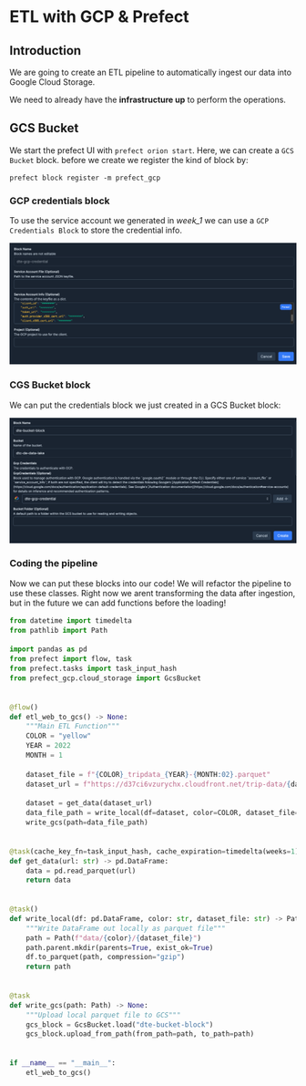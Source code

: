 # ETL with GCP & Prefect

## Introduction

We are going to create an ETL pipeline to automatically ingest our data into Google Cloud Storage.

We need to already have the __infrastructure up__ to perform the operations.

## GCS Bucket

We start the prefect UI with `prefect orion start`. Here, we can create a `GCS Bucket` block. before we create we register the kind of block by:
```properties
prefect block register -m prefect_gcp
```

### GCP credentials block

To use the service account we generated in *week_1* we can use a `GCP Credentials Block` to store the credential info.

![credentials-block](./images/credentials-block.png)

### CGS Bucket block

We can put the credentials block we just created in a GCS Bucket block:

![bucket-block](./images/bucket-block.png)

### Coding the pipeline

Now we can put these blocks into our code! We will refactor the pipeline to use these classes. Right now we arent transforming the data after ingestion, but in the future we can add functions before the loading!

```python
from datetime import timedelta
from pathlib import Path

import pandas as pd
from prefect import flow, task
from prefect.tasks import task_input_hash
from prefect_gcp.cloud_storage import GcsBucket


@flow()
def etl_web_to_gcs() -> None:
    """Main ETL Function"""
    COLOR = "yellow"
    YEAR = 2022
    MONTH = 1

    dataset_file = f"{COLOR}_tripdata_{YEAR}-{MONTH:02}.parquet"
    dataset_url = f"https://d37ci6vzurychx.cloudfront.net/trip-data/{dataset_file}"

    dataset = get_data(dataset_url)
    data_file_path = write_local(df=dataset, color=COLOR, dataset_file=dataset_file)
    write_gcs(path=data_file_path)


@task(cache_key_fn=task_input_hash, cache_expiration=timedelta(weeks=1))
def get_data(url: str) -> pd.DataFrame:
    data = pd.read_parquet(url)
    return data


@task()
def write_local(df: pd.DataFrame, color: str, dataset_file: str) -> Path:
    """Write DataFrame out locally as parquet file"""
    path = Path(f"data/{color}/{dataset_file}")
    path.parent.mkdir(parents=True, exist_ok=True)
    df.to_parquet(path, compression="gzip")
    return path


@task
def write_gcs(path: Path) -> None:
    """Upload local parquet file to GCS"""
    gcs_block = GcsBucket.load("dte-bucket-block")
    gcs_block.upload_from_path(from_path=path, to_path=path)


if __name__ == "__main__":
    etl_web_to_gcs()
```